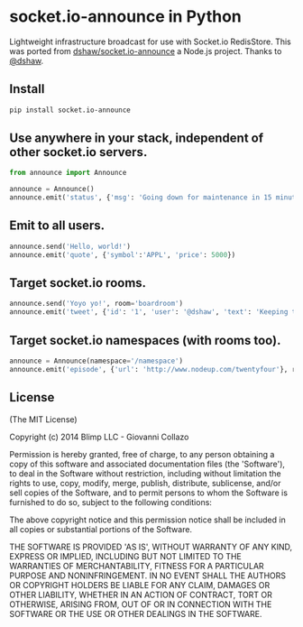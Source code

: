 # socket.io-announce in Python

Lightweight infrastructure broadcast for use with Socket.io RedisStore. This was ported from [dshaw/socket.io-announce](https://github.com/dshaw/socket.io-announce) a Node.js project. Thanks to [@dshaw](https://twitter.com/dshaw).


## Install

```bash
pip install socket.io-announce
```

## Use anywhere in your stack, independent of other socket.io servers.

```python
from announce import Announce

announce = Announce()
announce.emit('status', {'msg': 'Going down for maintenance in 15 minutes', 'countdown': 10000})
```

## Emit to all users.

```python
announce.send('Hello, world!')
announce.emit('quote', {'symbol':'APPL', 'price': 5000})
```

## Target socket.io rooms.

```python
announce.send('Yoyo yo!', room='boardroom')
announce.emit('tweet', {'id': '1', 'user': '@dshaw', 'text': 'Keeping things small...'}, room='nodeup')
```

## Target socket.io namespaces (with rooms too).

```python
announce = Announce(namespace='/namespace')
announce.emit('episode', {'url': 'http://www.nodeup.com/twentyfour'}, room='node up')
```


## License

(The MIT License)

Copyright (c) 2014 Blimp LLC - Giovanni Collazo

Permission is hereby granted, free of charge, to any person obtaining
a copy of this software and associated documentation files (the
'Software'), to deal in the Software without restriction, including
without limitation the rights to use, copy, modify, merge, publish,
distribute, sublicense, and/or sell copies of the Software, and to
permit persons to whom the Software is furnished to do so, subject to
the following conditions:

The above copyright notice and this permission notice shall be
included in all copies or substantial portions of the Software.

THE SOFTWARE IS PROVIDED 'AS IS', WITHOUT WARRANTY OF ANY KIND,
EXPRESS OR IMPLIED, INCLUDING BUT NOT LIMITED TO THE WARRANTIES OF
MERCHANTABILITY, FITNESS FOR A PARTICULAR PURPOSE AND NONINFRINGEMENT.
IN NO EVENT SHALL THE AUTHORS OR COPYRIGHT HOLDERS BE LIABLE FOR ANY
CLAIM, DAMAGES OR OTHER LIABILITY, WHETHER IN AN ACTION OF CONTRACT,
TORT OR OTHERWISE, ARISING FROM, OUT OF OR IN CONNECTION WITH THE
SOFTWARE OR THE USE OR OTHER DEALINGS IN THE SOFTWARE.
